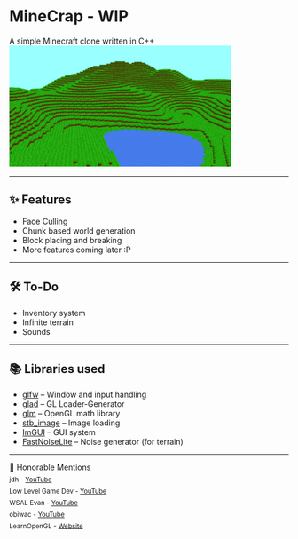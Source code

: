 
# MineCrap - WIP
A simple Minecraft clone written in C++<br> 
<img src="preview/thumb.png" alt="In-game screenshot" width="400"/>

---

## ✨ Features
-  Face Culling
-  Chunk based world generation
-  Block placing and breaking
-  More features coming later :P  

---

## 🛠️ To-Do
-  Inventory system
-  Infinite terrain
-  Sounds

---

## 📚 Libraries used
- [glfw](https://www.glfw.org/) – Window and input handling  
- [glad](https://github.com/Dav1dde/glad) – GL Loader-Generator
- [glm](https://github.com/g-truc/glm) – OpenGL math library
- [stb_image](https://github.com/nothings/stb) – Image loading  
- [ImGUI](https://github.com/ocornut/imgui) – GUI system
- [FastNoiseLite](https://github.com/Auburn/FastNoiseLite) – Noise generator (for terrain)

---

🙌 Honorable Mentions<br>
<sub>jdh - [YouTube](https://www.youtube.com/@jdh)<br> 
Low Level Game Dev - [YouTube](https://www.youtube.com/@lowlevelgamedev9330)<br> 
WSAL Evan - [YouTube](https://www.youtube.com/@wsalevan)<br> 
obiwac - [YouTube](https://www.youtube.com/@obiwac)<br> 
LearnOpenGL - [Website](https://learnopengl.com/)</sub>

